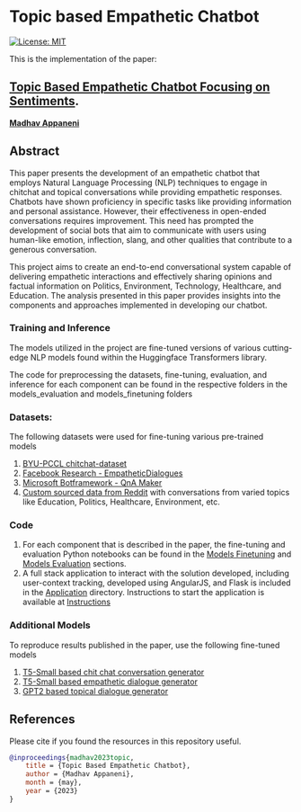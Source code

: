 # Topic based Empathetic Chatbot

[![License: MIT](https://img.shields.io/badge/License-MIT-yellow.svg)](https://opensource.org/licenses/MIT)

This is the implementation of the paper:

## [**Topic Based Empathetic Chatbot Focusing on Sentiments**](https://drive.google.com/file/d/10EM9ng-kbrNWuSgi0y2rAqMqazvx1DaX/view?usp=drive_link).

[**Madhav Appaneni**](https://www.linkedin.com/in/madhav-appaneni/)

## Abstract

This paper presents the development of an empathetic chatbot that employs Natural Language Processing (NLP) techniques to engage in chitchat and topical conversations while providing empathetic responses. Chatbots have shown proficiency in specific tasks like providing information and personal assistance. However, their effectiveness in open-ended conversations requires improvement. This need has prompted the development of social bots that aim to communicate with users using human-like emotion, inflection, slang, and other qualities that contribute to a generous conversation.

This project aims to create an end-to-end conversational system capable of delivering empathetic interactions and effectively sharing opinions and factual information on Politics, Environment, Technology, Healthcare, and Education. The analysis presented in this paper provides insights into the components and approaches implemented in developing our chatbot.

### Training and Inference

The models utilized in the project are fine-tuned versions of various cutting-edge NLP models found within the Huggingface Transformers library.

The code for preprocessing the datasets, fine-tuning, evaluation, and inference for each component can be found in the respective folders in the models_evaluation and models_finetuning folders


### Datasets:

The following datasets were used for fine-tuning various pre-trained models 
1. [BYU-PCCL chitchat-dataset](https://github.com/BYU-PCCL/chitchat-dataset)
2. [Facebook Research - EmpatheticDialogues
](https://github.com/facebookresearch/EmpatheticDialogues)
3. [Microsoft Botframework - QnA Maker](https://github.com/microsoft/botframework-cli/blob/main/packages/qnamaker/docs/chit-chat-dataset.md)
4. [Custom sourced data from Reddit](https://drive.google.com/file/d/1ODMJmQzGKN5Y0AbSJrMgWBoolztgEx3_/view) with conversations from varied topics like Education, Politics, Healthcare, Environment, etc.

### Code
1. For each component that is described in the paper, the fine-tuning and evaluation Python notebooks can be found in the [Models Finetuning](./models_finetuning/) and [Models Evaluation](./models_evaluation/) sections.
2. A full stack application to interact with the solution developed, including user-context tracking, developed using AngularJS, and Flask is included in the [Application](./application/) directory. Instructions to start the application is available at [Instructions](./application/README.md)


### Additional Models
To reproduce results published in the paper, use the following fine-tuned models

1. [T5-Small based chit chat conversation generator](https://huggingface.co/madhavappaneni/t5-small-chit-chat-conv)
2. [T5-Small based empathetic dialogue generator](https://huggingface.co/madhavappaneni/t5-small-empathetic-dialogue)
3. [GPT2 based topical dialogue generator](https://shuggingface.co/madhavappanenit5-small-empathetic-dialogue)

## References

Please cite if you found the resources in this repository useful.

```bibtex
@inproceedings{madhav2023topic,
    title = {Topic Based Empathetic Chatbot},
    author = {Madhav Appaneni},
    month = {may},
    year = {2023}
}
```
